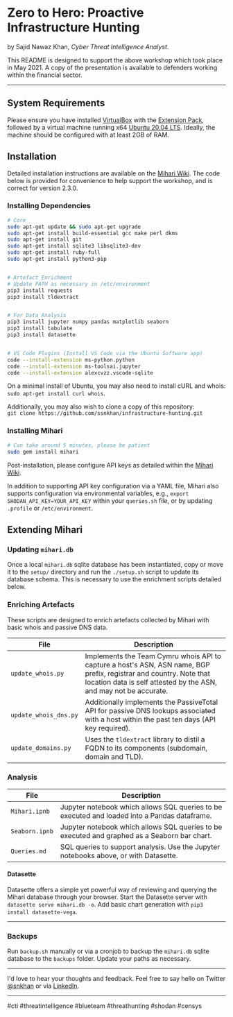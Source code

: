 # Zero to Hero: Proactive Infrastructure Hunting
by Sajid Nawaz Khan, _Cyber Threat Intelligence Analyst_.

This README is designed to support the above workshop which took place in May 2021. A copy of the presentation is available to defenders working within the financial sector. 

---

## System Requirements
Please ensure you have installed [VirtualBox](https://www.virtualbox.org) with the [Extension Pack](https://www.virtualbox.org/wiki/Downloads), followed by a virtual machine running x64 [Ubuntu 20.04 LTS](https://wiki.ubuntu.com/Releases). Ideally, the machine should be configured with at least 2GB of RAM.


## Installation
Detailed installation instructions are available on the [Mihari Wiki](https://github.com/ninoseki/mihari/wiki/Requirements-&-Installation). The code below is provided for convenience to help support the workshop, and is correct for version 2.3.0.


### Installing Dependencies
``` bash
# Core
sudo apt-get update && sudo apt-get upgrade
sudo apt-get install build-essential gcc make perl dkms
sudo apt-get install git
sudo apt-get install sqlite3 libsqlite3-dev
sudo apt-get install ruby-full
sudo apt-get install python3-pip


# Artefact Enrichment
# Update PATH as necessary in /etc/environment
pip3 install requests
pip3 install tldextract


# For Data Analysis
pip3 install jupyter numpy pandas matplotlib seaborn
pip3 install tabulate
pip3 install datasette


# VS Code Plugins (Install VS Code via the Ubuntu Software app)
code --install-extension ms-python.python
code --install-extension ms-toolsai.jupyter
code --install-extension alexcvzz.vscode-sqlite
```

On a minimal install of Ubuntu, you may also need to install cURL and whois: `sudo apt-get install curl whois`. 

Additionally, you may also wish to clone a copy of this repository:  
`git clone https://github.com/ssnkhan/infrastructure-hunting.git`


### Installing Mihari
``` bash
# Can take around 5 minutes, please be patient
sudo gem install mihari
```

Post-installation, please configure API keys as detailed within the [Mihari Wiki](https://github.com/ninoseki/mihari/wiki/Configuration). 

In addition to supporting API key configuration via a YAML file, Mihari also supports configuration via environmental variables, e.g.,  `export SHODAN_API_KEY=YOUR_API_KEY` within your `queries.sh` file,  or by updating `.profile` or `/etc/environment`.


## Extending Mihari
### Updating `mihari.db`
Once a local `mihari.db` sqlite database has been instantiated, copy or move it to the `setup/` directory and run the `./setup.sh` script to update its database schema. This is necessary to use the enrichment scripts detailed below.


### Enriching Artefacts
These scripts are designed to enrich artefacts collected by Mihari with basic whois and passive DNS data.

| File | Description |
| --- | --- |
| `update_whois.py` | Implements the Team Cymru whois API to capture a host's ASN, ASN name, BGP prefix, registrar and country. Note that location data is self attested by the ASN, and may not be accurate. |
| `update_whois_dns.py` | Additionally implements the PassiveTotal API for passive DNS lookups associated with a host within the past ten days (API key required). |
| `update_domains.py` | Uses the `tldextract` library to distil a FQDN to its components (subdomain, domain and TLD). |


### Analysis
| File | Description |
| --- | --- |
| `Mihari.ipnb` | Jupyter notebook which allows SQL queries to be executed and loaded into a Pandas dataframe. |
| `Seaborn.ipnb` | Jupyter notebook which allows SQL queries to be executed and graphed as a Seaborn bar chart. |
| `Queries.md` | SQL queries to support analysis. Use the Jupyter notebooks above, or with Datasette. |


#### Datasette
Datasette offers a simple yet powerful way of reviewing and querying the Mihari database through your browser. Start the Datasette server with `datasette serve mihari.db -o`. Add basic chart generation with `pip3 install datasette-vega`.

---


### Backups
Run `backup.sh` manually or via a cronjob to backup the `mihari.db` sqlite database to the `backups` folder. Update your paths as necessary.


---


I'd love to hear your thoughts and feedback. Feel free to say hello on Twitter [@snkhan](https://twitter.com/snkhan?lang=en) or via [LinkedIn](https://uk.linkedin.com/in/sajidnawazkhan).


---

#cti #threatintelligence #blueteam #threathunting #shodan #censys
